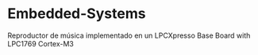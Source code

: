 # Embedded-Systems
Reproductor de música implementado en un LPCXpresso Base Board with LPC1769 Cortex-M3
